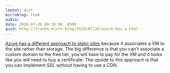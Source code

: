 ```yaml
---
layout: post
microblog: true
audio: 
date: 2018-07-20 09:28:08 -0500
guid: http://frankm.micro.blog/2018/07/20/azure-has-a.html
---
```

[Azure has a different approach to static sites](https://docs.microsoft.com/en-us/azure/app-service/app-service-web-get-started-html) because it associates a VM to the site rather than storage. The big difference is that you can't associate a custom domain to the free tier, you will have to pay for the VM and it looks like you will need to buy a certificate. The upside to this approach is that you can implement SSL without having to use a CDN.
